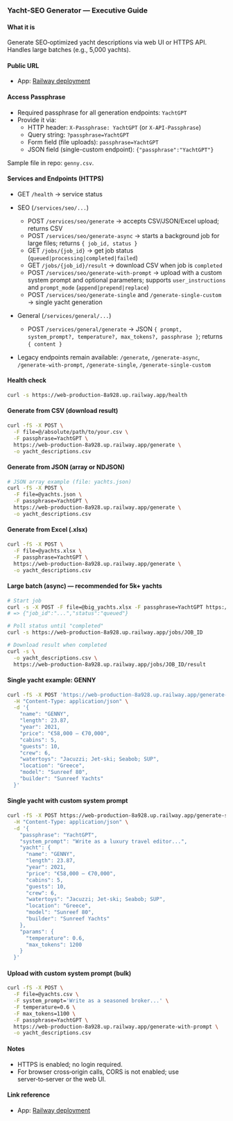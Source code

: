 ### Yacht‑SEO Generator — Executive Guide

#### What it is
Generate SEO‑optimized yacht descriptions via web UI or HTTPS API. Handles large batches (e.g., 5,000 yachts).

#### Public URL
- App: [Railway deployment](https://web-production-8a928.up.railway.app/)

#### Access Passphrase
- Required passphrase for all generation endpoints: `YachtGPT`
- Provide it via:
  - HTTP header: `X-Passphrase: YachtGPT` (or `X-API-Passphrase`)
  - Query string: `?passphrase=YachtGPT`
  - Form field (file uploads): `passphrase=YachtGPT`
  - JSON field (single-custom endpoint): `{"passphrase":"YachtGPT"}`

Sample file in repo: `genny.csv`.

#### Services and Endpoints (HTTPS)
- GET `/health` → service status
- SEO (`/services/seo/...`)
  - POST `/services/seo/generate` → accepts CSV/JSON/Excel upload; returns CSV
  - POST `/services/seo/generate-async` → starts a background job for large files; returns `{ job_id, status }`
  - GET `/jobs/{job_id}` → get job status (`queued|processing|completed|failed`)
  - GET `/jobs/{job_id}/result` → download CSV when job is `completed`
  - POST `/services/seo/generate-with-prompt` → upload with a custom system prompt and optional parameters; supports `user_instructions` and `prompt_mode` (`append|prepend|replace`)
  - POST `/services/seo/generate-single` and `/generate-single-custom` → single yacht generation
- General (`/services/general/...`)
  - POST `/services/general/generate` → JSON `{ prompt, system_prompt?, temperature?, max_tokens?, passphrase }`; returns `{ content }`

- Legacy endpoints remain available: `/generate`, `/generate-async`, `/generate-with-prompt`, `/generate-single`, `/generate-single-custom`

#### Health check
```bash
curl -s https://web-production-8a928.up.railway.app/health
```

#### Generate from CSV (download result)
```bash
curl -fS -X POST \
  -F file=@/absolute/path/to/your.csv \
  -F passphrase=YachtGPT \
  https://web-production-8a928.up.railway.app/generate \
  -o yacht_descriptions.csv
```

#### Generate from JSON (array or NDJSON)
```bash
# JSON array example (file: yachts.json)
curl -fS -X POST \
  -F file=@yachts.json \
  -F passphrase=YachtGPT \
  https://web-production-8a928.up.railway.app/generate \
  -o yacht_descriptions.csv
```

#### Generate from Excel (.xlsx)
```bash
curl -fS -X POST \
  -F file=@yachts.xlsx \
  -F passphrase=YachtGPT \
  https://web-production-8a928.up.railway.app/generate \
  -o yacht_descriptions.csv
```

#### Large batch (async) — recommended for 5k+ yachts
```bash
# Start job
curl -s -X POST -F file=@big_yachts.xlsx -F passphrase=YachtGPT https://web-production-8a928.up.railway.app/generate-async
# => {"job_id":"...","status":"queued"}

# Poll status until "completed"
curl -s https://web-production-8a928.up.railway.app/jobs/JOB_ID

# Download result when completed
curl -s \
  -o yacht_descriptions.csv \
  https://web-production-8a928.up.railway.app/jobs/JOB_ID/result
```

#### Single yacht example: GENNY
```bash
curl -fS -X POST 'https://web-production-8a928.up.railway.app/generate-single?passphrase=YachtGPT' \
  -H "Content-Type: application/json" \
  -d '{
    "name": "GENNY",
    "length": 23.87,
    "year": 2021,
    "price": "€58,000 – €70,000",
    "cabins": 5,
    "guests": 10,
    "crew": 6,
    "watertoys": "Jacuzzi; Jet-ski; Seabob; SUP",
    "location": "Greece",
    "model": "Sunreef 80",
    "builder": "Sunreef Yachts"
  }'
```

#### Single yacht with custom system prompt
```bash
curl -fS -X POST https://web-production-8a928.up.railway.app/generate-single-custom \
  -H "Content-Type: application/json" \
  -d '{
    "passphrase": "YachtGPT",
    "system_prompt": "Write as a luxury travel editor...",
    "yacht": {
      "name": "GENNY",
      "length": 23.87,
      "year": 2021,
      "price": "€58,000 – €70,000",
      "cabins": 5,
      "guests": 10,
      "crew": 6,
      "watertoys": "Jacuzzi; Jet-ski; Seabob; SUP",
      "location": "Greece",
      "model": "Sunreef 80",
      "builder": "Sunreef Yachts"
    },
    "params": {
      "temperature": 0.6,
      "max_tokens": 1200
    }
  }'
```

#### Upload with custom system prompt (bulk)
```bash
curl -fS -X POST \
  -F file=@yachts.csv \
  -F system_prompt='Write as a seasoned broker...' \
  -F temperature=0.6 \
  -F max_tokens=1100 \
  -F passphrase=YachtGPT \
  https://web-production-8a928.up.railway.app/generate-with-prompt \
  -o yacht_descriptions.csv
```

#### Notes
- HTTPS is enabled; no login required.
- For browser cross‑origin calls, CORS is not enabled; use server‑to‑server or the web UI.

#### Link reference
- App: [Railway deployment](https://web-production-8a928.up.railway.app/)


